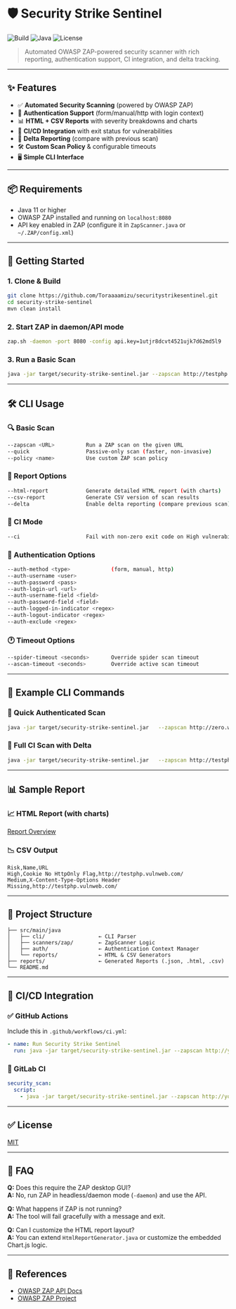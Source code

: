 
# 🛡️ Security Strike Sentinel

![Build](https://img.shields.io/github/actions/workflow/status/YOUR_ORG/security-strike-sentinel/ci.yml?branch=main)
![Java](https://img.shields.io/badge/java-11%2B-blue)
![License](https://img.shields.io/github/license/YOUR_ORG/security-strike-sentinel)

> Automated OWASP ZAP-powered security scanner with rich reporting, authentication support, CI integration, and delta tracking.

---

## ✨ Features

- ✅ **Automated Security Scanning** (powered by OWASP ZAP)
- 🔐 **Authentication Support** (form/manual/http with login context)
- 📊 **HTML + CSV Reports** with severity breakdowns and charts
- 🧪 **CI/CD Integration** with exit status for vulnerabilities
- 🧠 **Delta Reporting** (compare with previous scan)
- 🛠️ **Custom Scan Policy** & configurable timeouts
- 🖥️ **Simple CLI Interface**

---

## 📦 Requirements

- Java 11 or higher
- OWASP ZAP installed and running on `localhost:8080`
- API key enabled in ZAP (configure it in `ZapScanner.java` or `~/.ZAP/config.xml`)

---

## 🚀 Getting Started

### 1. Clone & Build
```bash
git clone https://github.com/Toraaaamizu/securitystrikesentinel.git
cd security-strike-sentinel
mvn clean install
```

### 2. Start ZAP in daemon/API mode
```bash
zap.sh -daemon -port 8080 -config api.key=1utjr8dcvt4521ujk7d62md5l9
```

### 3. Run a Basic Scan
```bash
java -jar target/security-strike-sentinel.jar --zapscan http://testphp.vulnweb.com --html-report
```

---

## 🛠️ CLI Usage

### 🔍 Basic Scan
```bash
--zapscan <URL>          Run a ZAP scan on the given URL
--quick                  Passive-only scan (faster, non-invasive)
--policy <name>          Use custom ZAP scan policy
```

### 🧾 Report Options
```bash
--html-report            Generate detailed HTML report (with charts)
--csv-report             Generate CSV version of scan results
--delta                  Enable delta reporting (compare previous scan)
```

### 🧪 CI Mode
```bash
--ci                     Fail with non-zero exit code on High vulnerabilities
```

### 🔐 Authentication Options
```bash
--auth-method <type>             (form, manual, http)
--auth-username <user>
--auth-password <pass>
--auth-login-url <url>
--auth-username-field <field>
--auth-password-field <field>
--auth-logged-in-indicator <regex>
--auth-logout-indicator <regex>
--auth-exclude <regex>
```

### 🕐 Timeout Options
```bash
--spider-timeout <seconds>       Override spider scan timeout
--ascan-timeout <seconds>        Override active scan timeout
```

---

## 🧪 Example CLI Commands

### 🔹 Quick Authenticated Scan
```bash
java -jar target/security-strike-sentinel.jar   --zapscan http://zero.webappsecurity.com   --quick --html-report --csv-report   --auth-method form   --auth-username user --auth-password pass   --auth-login-url http://zero.webappsecurity.com/login.html   --auth-username-field user_login   --auth-password-field user_password   --auth-logged-in-indicator "Logout"
```

### 🔸 Full CI Scan with Delta
```bash
java -jar target/security-strike-sentinel.jar   --zapscan http://testphp.vulnweb.com   --ci --html-report --delta
```

---

## 📊 Sample Report

### 📈 HTML Report (with charts)

[Report Overview](docs/screenshots/overview.png)

### 📉 CSV Output

```
Risk,Name,URL
High,Cookie No HttpOnly Flag,http://testphp.vulnweb.com/
Medium,X-Content-Type-Options Header Missing,http://testphp.vulnweb.com/
```

---

## 🧩 Project Structure

```
├── src/main/java
│   ├── cli/                 ← CLI Parser
│   ├── scanners/zap/        ← ZapScanner Logic
│   ├── auth/                ← Authentication Context Manager
│   └── reports/             ← HTML & CSV Generators
├── reports/                 ← Generated Reports (.json, .html, .csv)
└── README.md
```

---

## 🔄 CI/CD Integration

### ✅ GitHub Actions
Include this in `.github/workflows/ci.yml`:
```yaml
- name: Run Security Strike Sentinel
  run: java -jar target/security-strike-sentinel.jar --zapscan http://yourapp.com --ci --html-report
```

### 🧪 GitLab CI
```yaml
security_scan:
  script:
    - java -jar target/security-strike-sentinel.jar --zapscan http://yourapp.com --ci --html-report
```

---

## ✅ License

[MIT](LICENSE)

---

## 🙋 FAQ

**Q:** Does this require the ZAP desktop GUI?  
**A:** No, run ZAP in headless/daemon mode (`-daemon`) and use the API.

**Q:** What happens if ZAP is not running?  
**A:** The tool will fail gracefully with a message and exit.

**Q:** Can I customize the HTML report layout?  
**A:** You can extend `HtmlReportGenerator.java` or customize the embedded Chart.js logic.

---

## 🔗 References

- [OWASP ZAP API Docs](https://www.zaproxy.org/docs/api/)
- [OWASP ZAP Project](https://www.zaproxy.org/)
